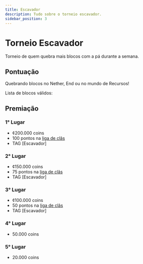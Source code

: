 ```yaml
---
title: Escavador
description: Tudo sobre o torneio escavador.
sidebar_position: 3
---
```


# Torneio Escavador

Torneio de quem quebra mais blocos com a pá durante a semana.

## Pontuação

Quebrando blocos no Nether, End ou no mundo de Recursos!

Lista de blocos válidos:

## Premiação

### 1° Lugar

- ¢200.000 coins
- 100 pontos na [liga de clãs](https://armamc.com/liga)
- TAG [Escavador]

### 2° Lugar

- ¢150.000 coins
- 75 pontos na [liga de clãs](https://armamc.com/liga)
- TAG [Escavador]

### 3° Lugar

- ¢100.000 coins
- 50 pontos na [liga de clãs](https://armamc.com/liga)
- TAG [Escavador]

### 4° Lugar

- 50.000 coins

### 5° Lugar

- 20.000 coins